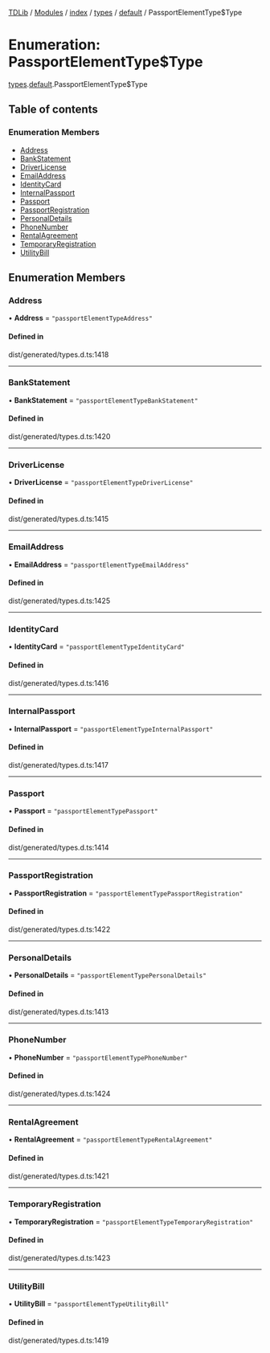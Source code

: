 [TDLib](../README.md) / [Modules](../modules.md) / [index](../modules/index.md) / [types](../modules/index.types.md) / [default](../modules/index.types.default.md) / PassportElementType$Type

# Enumeration: PassportElementType$Type

[types](../modules/index.types.md).[default](../modules/index.types.default.md).PassportElementType$Type

## Table of contents

### Enumeration Members

- [Address](index.types.default.PassportElementType_Type.md#address)
- [BankStatement](index.types.default.PassportElementType_Type.md#bankstatement)
- [DriverLicense](index.types.default.PassportElementType_Type.md#driverlicense)
- [EmailAddress](index.types.default.PassportElementType_Type.md#emailaddress)
- [IdentityCard](index.types.default.PassportElementType_Type.md#identitycard)
- [InternalPassport](index.types.default.PassportElementType_Type.md#internalpassport)
- [Passport](index.types.default.PassportElementType_Type.md#passport)
- [PassportRegistration](index.types.default.PassportElementType_Type.md#passportregistration)
- [PersonalDetails](index.types.default.PassportElementType_Type.md#personaldetails)
- [PhoneNumber](index.types.default.PassportElementType_Type.md#phonenumber)
- [RentalAgreement](index.types.default.PassportElementType_Type.md#rentalagreement)
- [TemporaryRegistration](index.types.default.PassportElementType_Type.md#temporaryregistration)
- [UtilityBill](index.types.default.PassportElementType_Type.md#utilitybill)

## Enumeration Members

### Address

• **Address** = ``"passportElementTypeAddress"``

#### Defined in

dist/generated/types.d.ts:1418

___

### BankStatement

• **BankStatement** = ``"passportElementTypeBankStatement"``

#### Defined in

dist/generated/types.d.ts:1420

___

### DriverLicense

• **DriverLicense** = ``"passportElementTypeDriverLicense"``

#### Defined in

dist/generated/types.d.ts:1415

___

### EmailAddress

• **EmailAddress** = ``"passportElementTypeEmailAddress"``

#### Defined in

dist/generated/types.d.ts:1425

___

### IdentityCard

• **IdentityCard** = ``"passportElementTypeIdentityCard"``

#### Defined in

dist/generated/types.d.ts:1416

___

### InternalPassport

• **InternalPassport** = ``"passportElementTypeInternalPassport"``

#### Defined in

dist/generated/types.d.ts:1417

___

### Passport

• **Passport** = ``"passportElementTypePassport"``

#### Defined in

dist/generated/types.d.ts:1414

___

### PassportRegistration

• **PassportRegistration** = ``"passportElementTypePassportRegistration"``

#### Defined in

dist/generated/types.d.ts:1422

___

### PersonalDetails

• **PersonalDetails** = ``"passportElementTypePersonalDetails"``

#### Defined in

dist/generated/types.d.ts:1413

___

### PhoneNumber

• **PhoneNumber** = ``"passportElementTypePhoneNumber"``

#### Defined in

dist/generated/types.d.ts:1424

___

### RentalAgreement

• **RentalAgreement** = ``"passportElementTypeRentalAgreement"``

#### Defined in

dist/generated/types.d.ts:1421

___

### TemporaryRegistration

• **TemporaryRegistration** = ``"passportElementTypeTemporaryRegistration"``

#### Defined in

dist/generated/types.d.ts:1423

___

### UtilityBill

• **UtilityBill** = ``"passportElementTypeUtilityBill"``

#### Defined in

dist/generated/types.d.ts:1419
